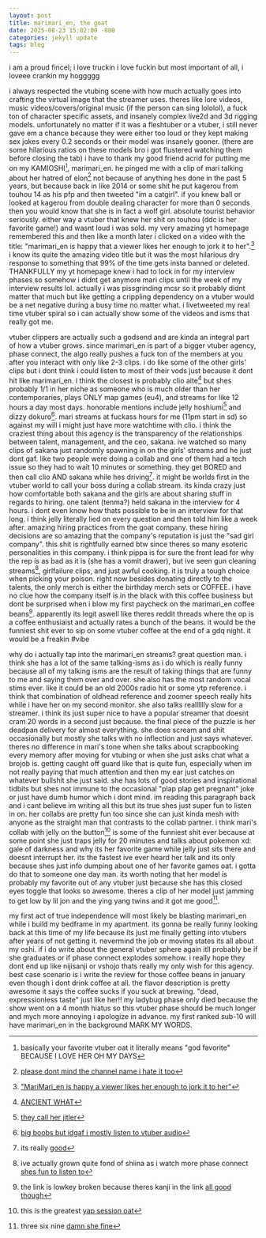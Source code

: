 ```yaml
---
layout: post
title: marimari_en, the goat
date: 2025-08-23 15:02:00 -800
categories: jekyll update
tags: blog
---
```

i am a proud fincel; i love truckin i love fuckin but most important of all, i loveee crankin my hoggggg

i always respected the vtubing scene with how much actually goes into crafting the virtual image that the streamer uses. theres like lore videos, music videos/covers/original music (if the person can sing lololol), a fuck ton of character specific assets, and insanely complex live2d and 3d rigging models. unfortunately no matter if it was a  fleshtuber or a vtuber, i still never gave em a chance because they were either too loud or they kept making sex jokes every 0.2 seconds or their model was insanely gooner.  (there are some hilarious ratios on these models bro i got flustered watching them before closing the tab) i have to thank my good friend acrid for putting me on my KAMIOSHI[^1], marimari_en. he pinged me with a clip of mari talking about her hatred of elon[^2] not because of anything hes done in the past 5 years, but because back in like 2014 or some shit he put kagerou from touhou 14 as his pfp and then tweeted "im a catgirl". if you knew ball or looked at kagerou from double dealing character for more than 0 seconds then you would know that she is in fact a wolf girl. absolute tourist behavior seriously. either way a vtuber that knew her shit on touhou (ddc is her favorite game!) and wasnt loud i was sold. my very amazing yt homepage remembered this and then like a month later i clicked on a video with the title: "marimari_en is happy that a viewer likes her enough to jork it to her".[^3] i know its quite the amazing video title but it was the most hilarious dry response to something that 99% of the time gets insta banned or deleted. THANKFULLY my yt homepage knew i had to lock in for my interview phases so somehow i didnt get anymore mari clips until the week of my interview results lol. actually i was pissgrinding mcsr so it probably didnt matter that much but like getting a crippling dependency on a vtuber would be a net negative during a busy time no matter what. i livetweeted my real time vtuber spiral so i can actually show some of the videos and isms that really got me.

vtuber clippers are actually such a godsend and are kinda an integral part of how a vtuber grows. since marimari_en is part of a bigger vtuber agency, phase connect, the algo really pushes a fuck ton of the members at you after you interact with only like 2-3 clips. i do like some of the other girls' clips but i dont think i could listen to most of their vods just because it dont hit like marimari_en. i think the closest is probably clio aite[^4] but shes probably 1/1 in her niche as someone who is much older than her contemporaries, plays ONLY map games (eu4), and streams for like 12 hours a day most days. honorable mentions include jelly hoshiumi[^5] and dizzy dokuro[^6]. mari streams at fuckass hours for me (11pm start in sd) so against my will i might just have more watchtime with clio. i think the craziest thing about this agency is the transparency of the relationships between talent, management, and the ceo, sakana. ive watched so many clips of sakana just randomly spawning in on the girls' streams and he just dont gaf. like two people were doing a collab and one of them had a tech issue so they had to wait 10 minutes or something. they get BORED and then call clio AND sakana while hes driving[^7]. it might be worlds first in the vtuber world to call your boss during a collab stream. its kinda crazy just how comfortable both sakana and the girls are about sharing stuff in regards to hiring. one talent (tenma?) held sakana in the interview for 4 hours. i dont even know how thats possible to be in an interview for that long. i think jelly literally lied on every question and then told him like a week after. amazing hiring practices from the goat company. these hiring decisions are so amazing that the company's reputation is just the "sad girl company". this shit is rightfully earned btw since theres so many esoteric personalities in this company. i think pippa is for sure the front lead for why the rep is as bad as it is (she has a vomit drawer), but ive seen gun cleaning streams[^8], girlfailure clips, and just awful cooking. it is truly a tough choice when picking your poison. right now besides donating directly to the talents, the only merch is either the birthday merch sets or COFFEE. i have no clue how the company itself is in the black with this coffee business but dont be surprised when i blow my first paycheck on the marimari_en coffee beans[^9]. apparently its legit aswell like theres reddit threads where the op is a coffee enthusiaist and actually rates a bunch of the beans. it would be the funniest shit ever to sip on some vtuber coffee at the end of a gdq night. it would be a freakin #vibe 

why do i actually tap into the marimari_en streams? great question man. i think she has a lot of the same talking-isms as i do which is really funny because all of my talking isms are the result of taking things that are funny to me and saying them over and over. she also has the most random vocal stims ever. like it could be an old 2000s radio hit or some ytp reference. i think that combination of oldhead reference and zoomer speech really hits while i have her on my second monitor. she also talks realllllly slow for a streamer. i think its just super nice to have a popular streamer that doesnt cram 20 words in a second just because. the final piece of the puzzle is her deadpan delivery for almost everything. she does scream and shit occasionally but mostly she talks with no inflection and just says whatever. theres no difference in mari's tone when she talks about scrapbooking every memory after moving for vtubing or when she just asks chat what a brojob is. getting caught off guard like that is quite fun, especially when im not really paying that much attention and then my ear just catches on whatever bullshit she just said. she has lots of good stories and inspirational tidbits but shes not immune to the occasional "plap plap get pregnant" joke or just have dumb humor which i dont mind. im reading this paragraph back and i cant believe im writing all this but its true shes just super fun to listen in on. her collabs are pretty fun too since she can just kinda mesh with anyone as the straight man that contrasts to the collab partner. i think mari's collab with jelly on the button[^10] is some of the funniest shit ever because at some point she just traps jelly for 20 minutes and talks about pokemon xd: gale of darkness and why its her favorite game while jelly just sits there and doesnt interrupt her. its the fastest ive ever heard her talk and its only because shes just info dumping about one of her favorite games oat. i gotta do that to someone one day man. its worth noting that her model is probably my favorite out of any vtuber just because she has this closed eyes toggle that looks so awesome. theres a clip of her model just jamming to get low by lil jon and the ying yang twins and it got me good[^11].

my first act of true independence will most likely be blasting marimari_en while i build my bedframe in my apartment. its gonna be really funny looking back at this time of my life because its just me finally getting into vtubers after years of not getting it. nevermind the job or moving states its all about my oshi. if i do write about the general vtuber sphere again itll probably be if she graduates or if phase connect explodes somehow. i really hope they dont end up like nijisanji or vshojo thats really my only wish for this agency. best case scenario is i write the review for those coffee beans in january even though i dont drink coffee at all. the flavor description is pretty awesome it says the coffee sucks if you suck at brewing. "dead, expressionless taste" just like her!! my ladybug phase only died because the show went on a 4 month hiatus so this vtuber phase should be much longer and mych more annoying i apologize in advance. my first ranked sub-10 will have marimari_en in the background MARK MY WORDS.

[^1]: basically your favorite vtuber oat it literally means "god favorite" BECAUSE I LOVE HER OH MY DAYS

[^2]: [please dont mind the channel name i hate it too](https://youtu.be/BK0VoJtwYsE?si=)

[^3]: ["MariMari_en is happy a viewer likes her enough to jork it to her"](https://youtu.be/KVfIif6DSc8?si=IRjV7EBsA45VGkMA)

[^4]: [ANCIENT WHAT](https://www.youtube.com/shorts/pPWNL6NMBGM)

[^5]: [they call her jitler](https://www.youtube.com/watch?v=BXHcy2WEgJ4)

[^6]: [big boobs but idgaf i mostly listen to vtuber audio](https://youtu.be/Y2Yn8kfH8Lg?si=rpJfP_JCIpm14ifT)

[^7]: its really [good](https://www.youtube.com/watch?v=Fuu-OlPGmEg)

[^8]: ive actually grown quite fond of shiina as i watch more phase connect [shes fun to listen to](https://www.youtube.com/watch?v=zkM9Rk4qUhU)

[^9]: the link is lowkey broken because theres kanji in the link [all good though](https://shop.phase-connect.com/products/phase-invaders-quest-custom-roast-coffee-beans-by-mari-mari-%E3%83%9E%E3%83%AA%E3%83%9E%E3%83%AA)

[^10]: this is the greatest [yap session oat](https://www.youtube.com/watch?v=vaYY2A_b2rk)

[^11]: three six nine [damn she fine](https://www.youtube.com/watch?v=dmG9KAWgvNk)